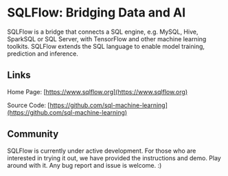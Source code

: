 # SQLFlow: Bridging Data and AI

SQLFlow is a bridge that connects a SQL engine, e.g. MySQL, Hive, SparkSQL or SQL Server, with TensorFlow and other machine learning toolkits. SQLFlow extends the SQL language to enable model training, prediction and inference.

## Links

Home Page: [https://www.sqlflow.org](https://www.sqlflow.org)

Source Code: [https://github.com/sql-machine-learning](https://github.com/sql-machine-learning)

## Community

SQLFlow is currently under active development. For those who are interested in trying it out, we have provided the instructions and demo. Play around with it. Any bug report and issue is welcome. :)
